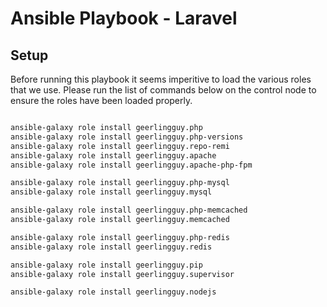 # Ansible Playbook - Laravel

## Setup

Before running this playbook it seems imperitive to load the various roles that we use. Please run the list of commands below on the control node to ensure the roles have been loaded properly.

```bash

ansible-galaxy role install geerlingguy.php
ansible-galaxy role install geerlingguy.php-versions
ansible-galaxy role install geerlingguy.repo-remi
ansible-galaxy role install geerlingguy.apache
ansible-galaxy role install geerlingguy.apache-php-fpm

ansible-galaxy role install geerlingguy.php-mysql
ansible-galaxy role install geerlingguy.mysql

ansible-galaxy role install geerlingguy.php-memcached
ansible-galaxy role install geerlingguy.memcached

ansible-galaxy role install geerlingguy.php-redis
ansible-galaxy role install geerlingguy.redis

ansible-galaxy role install geerlingguy.pip
ansible-galaxy role install geerlingguy.supervisor

ansible-galaxy role install geerlingguy.nodejs

```